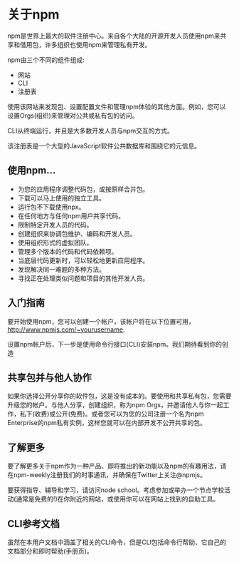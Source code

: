 # 关于npm
npm是世界上最大的软件注册中心。来自各个大陆的开源开发人员使用npm来共享和借用包，许多组织也使用npm来管理私有开发。

npm由三个不同的组件组成:
* 网站
* CLI
* 注册表

使用该网站来发现包、设置配置文件和管理npm体验的其他方面。例如，您可以设置Orgs(组织)来管理对公共或私有包的访问。

CLI从终端运行，并且是大多数开发人员与npm交互的方式。

该注册表是一个大型的JavaScript软件公共数据库和围绕它的元信息。

## 使用npm…
* 为您的应用程序调整代码包，或按原样合并包。
* 下载可以马上使用的独立工具。
* 运行包不下载使用npx。
* 在任何地方与任何npm用户共享代码。
* 限制特定开发人员的代码。
* 创建组织来协调包维护、编码和开发人员。
* 使用组织形式的虚拟团队。
* 管理多个版本的代码和代码依赖项。
* 当底层代码更新时，可以轻松地更新应用程序。
* 发现解决同一难题的多种方法。
* 寻找正在处理类似问题和项目的其他开发人员。

## 入门指南
要开始使用npm，您可以创建一个帐户，该帐户将在以下位置可用，http://www.npmjs.com/~yourusername.

设置npm帐户后，下一步是使用命令行接口(CLI)安装npm。我们期待看到你的创造

## 共享包并与他人协作
如果你选择公开分享你的软件包，这是没有成本的。要使用和共享私有包，您需要升级您的帐户。与他人分享，创建组织，称为npm Orgs，并邀请他人与你一起工作，私下(收费)或公开(免费)。或者您可以为您的公司注册一个名为npm Enterprise的npm私有实例，这样您就可以在内部开发不公开共享的包。

## 了解更多
要了解更多关于npm作为一种产品、即将推出的新功能以及npm的有趣用法，请在npm-weekly注册我们的时事通讯，并确保在Twitter上关注@npmjs。

要获得指导、辅导和学习，请访问node school。考虑参加或举办一个节点学校活动(通常是免费的!)在你附近的网站，或使用你可以在网站上找到的自助工具。

## CLI参考文档
虽然在本用户文档中涵盖了相关的CLI命令，但是CLI包括命令行帮助、它自己的文档部分和即时帮助(手册页)。